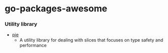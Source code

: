 # go-packages-awesome

### Utility library
- [pie](https://github.com/elliotchance/pie) 
  - A utility library for dealing with slices that focuses on type safety and performance

